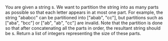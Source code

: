 You are given a string s. We want to partition the string into as many parts as possible so that each letter appears in at most one part. For example, the string "ababcc" can be partitioned into ["abab", "cc"], but partitions such as ["aba", "bcc"] or ["ab", "ab", "cc"] are invalid.
Note that the partition is done so that after concatenating all the parts in order, the resultant string should be s.
Return a list of integers representing the size of these parts.
